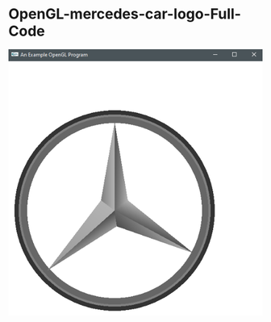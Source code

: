 # OpenGL-mercedes-car-logo-Full-Code

![mercedes](https://github.com/nazmul284/OpenGL-mercedes-car-logo/blob/master/ss/mercedes%20car%20logo.PNG)

